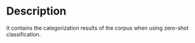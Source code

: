 # Description

It contains the categorization results of the corpus when using zero-shot classification.
